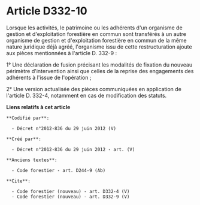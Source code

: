# Article D332-10

Lorsque les activités, le patrimoine ou les adhérents d'un organisme de gestion et d'exploitation forestière en commun sont
transférés à un autre organisme de gestion et d'exploitation forestière en commun de la même nature juridique déjà agréé,
l'organisme issu de cette restructuration ajoute aux pièces mentionnées à l'article D. 332-9 : 

1° Une déclaration de fusion précisant les modalités de fixation du nouveau périmètre d'intervention ainsi que celles de la
reprise des engagements des adhérents à l'issue de l'opération ; 

2° Une version actualisée des pièces communiquées en application de l'article D. 332-4, notamment en cas de modification des
statuts.

**Liens relatifs à cet article**

	**Codifié par**:

	  - Décret n°2012-836 du 29 juin 2012 (V)

	**Créé par**:

	  - Décret n°2012-836 du 29 juin 2012 - art. (V)

	**Anciens textes**:

	  - Code forestier - art. D244-9 (Ab)

	**Cite**:

	  - Code forestier (nouveau) - art. D332-4 (V)
	  - Code forestier (nouveau) - art. D332-9 (V)

